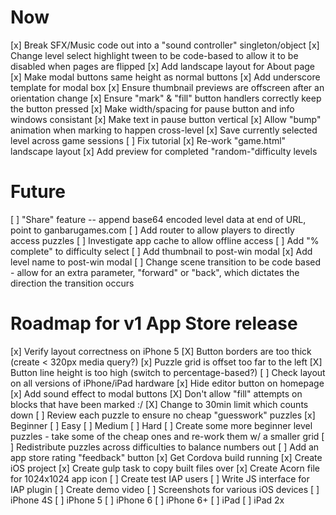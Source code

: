 # Now
[x] Break SFX/Music code out into a "sound controller" singleton/object
[x] Change level select highlight tween to be code-based to allow it to be disabled
    when pages are flipped
[x] Add landscape layout for About page
[x] Make modal buttons same height as normal buttons
[x] Add underscore template for modal box
[x] Ensure thumbnail previews are offscreen after an orientation change
[x] Ensure "mark" & "fill" button handlers correctly keep the button pressed
[x] Make width/spacing for pause button and info windows consistant
[x] Make text in pause button vertical
[x] Allow "bump" animation when marking to happen cross-level
[x] Save currently selected level across game sessions
[ ] Fix tutorial
[x] Re-work "game.html" landscape layout
[x] Add preview for completed "random-"difficulty levels

# Future

[ ] "Share" feature -- append base64 encoded level data at end of URL, point to ganbarugames.com
[ ] Add router to allow players to directly access puzzles
[ ] Investigate app cache to allow offline access
[ ] Add "% complete" to difficulty select
[ ] Add thumbnail to post-win modal
[x] Add level name to post-win modal
[ ] Change scene transition to be code based - allow for an extra parameter, "forward" or "back", which dictates the direction the transition occurs

# Roadmap for v1 App Store release
[x] Verify layout correctness on iPhone 5
  [X] Button borders are too thick (create < 320px media query?)
  [x] Puzzle grid is offset too far to the left
  [X] Button line height is too high (switch to percentage-based?)
[ ] Check layout on all versions of iPhone/iPad hardware
[x] Hide editor button on homepage
[x] Add sound effect to modal buttons
[X] Don't allow "fill" attempts on blocks that have been marked :/
[X] Change to 30min limit which counts down
[ ] Review each puzzle to ensure no cheap "guesswork" puzzles
  [x] Beginner
  [ ] Easy
  [ ] Medium
  [ ] Hard
[ ] Create some more beginner level puzzles - take some of the cheap ones
    and re-work them w/ a smaller grid
[ ] Redistribute puzzles across difficulties to balance numbers out
[ ] Add an app store rating "feedback" button
[x] Get Cordova build running
  [x] Create iOS project
  [x] Create gulp task to copy built files over
[x] Create Acorn file for 1024x1024 app icon
[ ] Create test IAP users
[ ] Write JS interface for IAP plugin
[ ] Create demo video
[ ] Screenshots for various iOS devices
  [ ] iPhone 4S
  [ ] iPhone 5
  [ ] iPhone 6
  [ ] iPhone 6+
  [ ] iPad
  [ ] iPad 2x
